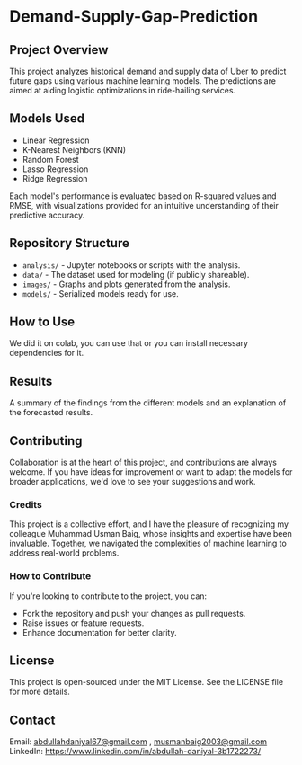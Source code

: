 # Demand-Supply-Gap-Prediction

## Project Overview
This project analyzes historical demand and supply data of Uber to predict future gaps using various machine learning models. The predictions are aimed at aiding logistic optimizations in ride-hailing services.

## Models Used
- Linear Regression
- K-Nearest Neighbors (KNN)
- Random Forest
- Lasso Regression
- Ridge Regression

Each model's performance is evaluated based on R-squared values and RMSE, with visualizations provided for an intuitive understanding of their predictive accuracy.

## Repository Structure
- `analysis/` - Jupyter notebooks or scripts with the analysis.
- `data/` - The dataset used for modeling (if publicly shareable).
- `images/` - Graphs and plots generated from the analysis.
- `models/` - Serialized models ready for use.

## How to Use
We did it on colab, you can use that or you can install necessary dependencies for it.

## Results
A summary of the findings from the different models and an explanation of the forecasted results.

## Contributing
Collaboration is at the heart of this project, and contributions are always welcome. If you have ideas for improvement or want to adapt the models for broader applications, we'd love to see your suggestions and work.

### Credits
This project is a collective effort, and I have the pleasure of recognizing my colleague Muhammad Usman Baig, whose insights and expertise have been invaluable. Together, we navigated the complexities of machine learning to address real-world problems.

### How to Contribute
If you're looking to contribute to the project, you can:

- Fork the repository and push your changes as pull requests.
- Raise issues or feature requests.
- Enhance documentation for better clarity.

## License
This project is open-sourced under the MIT License. See the LICENSE file for more details.

## Contact
Email: abdullahdaniyal67@gmail.com , musmanbaig2003@gmail.com
LinkedIn: https://www.linkedin.com/in/abdullah-daniyal-3b1722273/
